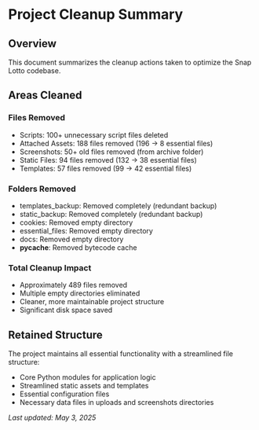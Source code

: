 # Project Cleanup Summary

## Overview
This document summarizes the cleanup actions taken to optimize the Snap Lotto codebase.

## Areas Cleaned

### Files Removed
- Scripts: 100+ unnecessary script files deleted
- Attached Assets: 188 files removed (196 → 8 essential files)
- Screenshots: 50+ old files removed (from archive folder)
- Static Files: 94 files removed (132 → 38 essential files)
- Templates: 57 files removed (99 → 42 essential files)

### Folders Removed
- templates_backup: Removed completely (redundant backup)
- static_backup: Removed completely (redundant backup)
- cookies: Removed empty directory
- essential_files: Removed empty directory
- docs: Removed empty directory
- __pycache__: Removed bytecode cache

### Total Cleanup Impact
- Approximately 489 files removed
- Multiple empty directories eliminated
- Cleaner, more maintainable project structure
- Significant disk space saved

## Retained Structure
The project maintains all essential functionality with a streamlined file structure:
- Core Python modules for application logic
- Streamlined static assets and templates
- Essential configuration files
- Necessary data files in uploads and screenshots directories

*Last updated: May 3, 2025*
